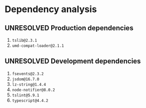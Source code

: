# Dependency analysis

## UNRESOLVED Production dependencies

1. `tslib@2.3.1`
2. `umd-compat-loader@2.1.1`

## UNRESOLVED Development dependencies

1. `fsevents@2.3.2`
2. `jsdom@16.7.0`
3. `lz-string@1.4.4`
4. `node-notifier@8.0.2`
5. `tslint@5.9.1`
6. `typescript@4.4.2`
